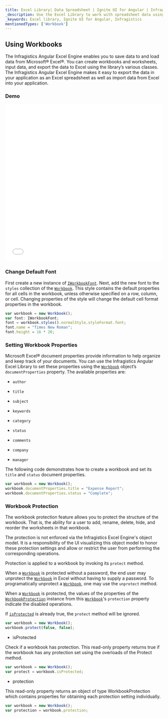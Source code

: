 ```yaml
---
title: Excel Library| Data Spreadsheet | Ignite UI for Angular | Infragistics
_description: Use the Excel Library to work with spreadsheet data using Microsoft Excel features. Easily transfer data from excel to your application.
_keywords: Excel library, Ignite UI for Angular, Infragistics
mentionedTypes: ['Workbook']
---
```


## Using Workbooks

The Infragistics Angular Excel Engine enables you to save data to and load data from Microsoft® Excel®. You can create workbooks and worksheets, input data, and export the data to Excel using the library’s various classes. The Infragistics Angular Excel Engine makes it easy to export the data in your application as an Excel spreadsheet as well as import data from Excel into your application.

### Demo

<div class="sample-container loading" style="height: 500px">
    <iframe id="excel-library-overview-sample-iframe" src='{environment:demosBaseUrl}/excel-library/operations-on-workbooks' width="100%" height="100%" seamless frameBorder="0" onload="onXPlatSampleIframeContentLoaded(this);"></iframe>
</div>

<div class="divider--half"></div>

### Change Default Font

First create a new instance of [`IWorkbookFont`](/products/ignite-ui-angular/api/docs/typescript/latest/classes/iworkbookfont.html). Next, add the new font to the `styles` collection of the [`Workbook`](/products/ignite-ui-angular/api/docs/typescript/latest/classes/workbook.html). This style contains the default properties for all cells in the workbook, unless otherwise specified on a row, column, or cell. Changing properties of the style will change the default cell format properties in the workbook.

```ts
var workbook = new Workbook();
var font: IWorkbookFont;
font = workbook.styles().normalStyle.styleFormat.font;
font.name = "Times New Roman";
font.height = 16 * 20;
```

### Setting Workbook Properties

Microsoft Excel® document properties provide information to help organize and keep track of your documents. You can use the Infragistics Angular Excel Library to set these properties using the [`Workbook`](/products/ignite-ui-angular/api/docs/typescript/latest/classes/workbook.html) object’s `documentProperties` property. The available properties are:

-   `author`

-   `title`

-   `subject`

-   `keywords`

-   `category`

-   `status`

-   `comments`

-   `company`

-   `manager`

The following code demonstrates how to create a workbook and set its `title` and `status` document properties.

```ts
var workbook = new Workbook();
workbook.documentProperties.title = "Expense Report";
workbook.documentProperties.status = "Complete";
```

### Workbook Protection

The workbook protection feature allows you to protect the structure of the workbook. That is, the ability for a user to add, rename, delete, hide, and reorder the worksheets in that workbook.

The protection is not enforced via the Infragistics Excel Engine's object model. It is a responsibility of the UI visualizing this object model to honor these protection settings and allow or restrict the user from performing the corresponding operations.

Protection is applied to a workbook by invoking its `protect` method.

When a [`Workbook`](/products/ignite-ui-angular/api/docs/typescript/latest/classes/workbook.html) is protected without a password, the end user may unprotect the [`Workbook`](/products/ignite-ui-angular/api/docs/typescript/latest/classes/workbook.html) in Excel without having to supply a password. To programatically unprotect a [`Workbook`](/products/ignite-ui-angular/api/docs/typescript/latest/classes/workbook.html), one may use the `unprotect` method.

When a [`Workbook`](/products/ignite-ui-angular/api/docs/typescript/latest/classes/workbook.html) is protected, the values of the properties of the [`WorkbookProtection`](/products/ignite-ui-angular/api/docs/typescript/latest/classes/workbookprotection.html) instance from this [`Workbook`](/products/ignite-ui-angular/api/docs/typescript/latest/classes/workbook.html)'s `protection` property indicate the disabled operations.

If [`isProtected`](/products/ignite-ui-angular/api/docs/typescript/latest/classes/workbook.html#isprotected) is already true, the `protect` method will be ignored.

```ts
var workbook = new Workbook();
workbook.protect(false, false);
```

-   isProtected

Check if a workbook has protection. This read-only property returns true if the workbook has any protection set using the overloads of the Protect method.

```ts
var workbook = new Workbook();
var protect = workbook.isProtected;
```

-   protection

This read-only property returns an object of type WorkbookProtection which contains properties for obtaining each protection setting individually.

```ts
var workbook = new Workbook();
var protection = workbook.protection;
```
